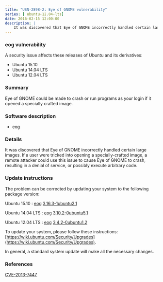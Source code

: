 ```yaml
---
title: "USN-2898-2: Eye of GNOME vulnerability"
series: [ ubuntu-12.04-lts]
date: 2016-02-15 12:00:00
description: |
    It was discovered that Eye of GNOME incorrectly handled certain large images. If a user were tricked into opening a specially-crafted image, a remote attacker could use this issue to cause Eye of GNOME to crash, resulting in a denial of service, or possibly execute arbitrary code. 
--- 
```

 
### eog vulnerability

A security issue affects these releases of Ubuntu and its derivatives:

* Ubuntu 15.10
* Ubuntu 14.04 LTS
* Ubuntu 12.04 LTS

### Summary

Eye of GNOME could be made to crash or run programs as your login if it opened a specially crafted image.

### Software description

* eog 

### Details

It was discovered that Eye of GNOME incorrectly handled certain large images. If a user were tricked into opening a specially-crafted image, a remote attacker could use this issue to cause Eye of GNOME to crash, resulting in a denial of service, or possibly execute arbitrary code. 

### Update instructions

The problem can be corrected by updating your system to the following package version:

Ubuntu 15.10
 : [eog](https://launchpad.net/ubuntu/+source/eog) <span> [3.16.3-1ubuntu2.1](https://launchpad.net/ubuntu/+source/eog/3.16.3-1ubuntu2.1) </span> 

Ubuntu 14.04 LTS
 : [eog](https://launchpad.net/ubuntu/+source/eog) <span> [3.10.2-0ubuntu5.1](https://launchpad.net/ubuntu/+source/eog/3.10.2-0ubuntu5.1) </span> 

Ubuntu 12.04 LTS
 : [eog](https://launchpad.net/ubuntu/+source/eog) <span> [3.4.2-0ubuntu1.2](https://launchpad.net/ubuntu/+source/eog/3.4.2-0ubuntu1.2) </span> 

To update your system, please follow these instructions: [https://wiki.ubuntu.com/Security/Upgrades](https://wiki.ubuntu.com/Security/Upgrades).

In general, a standard system update will make all the necessary changes. 

### References

 [CVE-2013-7447](http://people.ubuntu.com/~ubuntu-security/cve/CVE-2013-7447)
 
